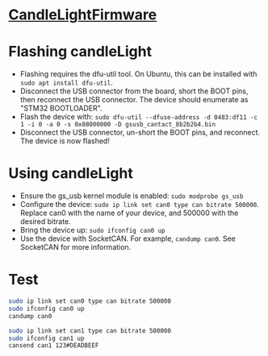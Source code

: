 # [CandleLightFirmware](https://wiki.linklayer.com/index.php/CandleLightFirmware)

# Flashing candleLight
* Flashing requires the dfu-util tool. On Ubuntu, this can be installed with `sudo apt install dfu-util`.
* Disconnect the USB connector from the board, short the BOOT pins, then reconnect the USB connector. The device should enumerate as "STM32 BOOTLOADER".
* Flash the device with: `sudo dfu-util --dfuse-address -d 0483:df11 -c 1 -i 0 -a 0 -s 0x08000000 -D gsusb_cantact_8b2b2b4.bin`
* Disconnect the USB connector, un-short the BOOT pins, and reconnect. The device is now flashed!

# Using candleLight
* Ensure the gs_usb kernel module is enabled: `sudo modprobe gs_usb`
* Configure the device: `sudo ip link set can0 type can bitrate 500000`. Replace can0 with the name of your device, and 500000 with the desired bitrate.
* Bring the device up: `sudo ifconfig can0 up`
* Use the device with SocketCAN. For example, `candump can0`. See SocketCAN for more information.

# Test
```sh
sudo ip link set can0 type can bitrate 500000
sudo ifconfig can0 up
candump can0
```
```sh
sudo ip link set can1 type can bitrate 500000
sudo ifconfig can1 up
cansend can1 123#DEADBEEF
```
